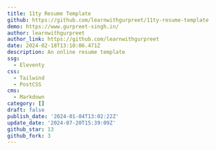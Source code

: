 ```yaml
---
title: 11ty Resume Template
github: https://github.com/learnwithgurpreet/11ty-resume-template
demo: https://www.gurpreet-singh.in/
author: learnwithgurpreet
author_link: https://github.com/learnwithgurpreet
date: 2024-02-18T13:10:06.471Z
description: An online resume template
ssg:
  - Eleventy
css:
  - Tailwind
  - PostCSS
cms:
  - Markdown
category: []
draft: false
publish_date: '2024-01-04T13:02:22Z'
update_date: '2024-07-20T15:39:09Z'
github_star: 13
github_fork: 3
---
```


